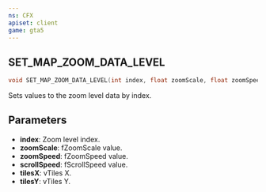 ```yaml
---
ns: CFX
apiset: client
game: gta5
---
```

## SET_MAP_ZOOM_DATA_LEVEL

```c
void SET_MAP_ZOOM_DATA_LEVEL(int index, float zoomScale, float zoomSpeed, float scrollSpeed, float tilesX, float tilesY);
```

Sets values to the zoom level data by index.

## Parameters
* **index**: Zoom level index.
* **zoomScale**: fZoomScale value.
* **zoomSpeed**: fZoomSpeed value.
* **scrollSpeed**: fScrollSpeed value.
* **tilesX**: vTiles X.
* **tilesY**: vTiles Y.
